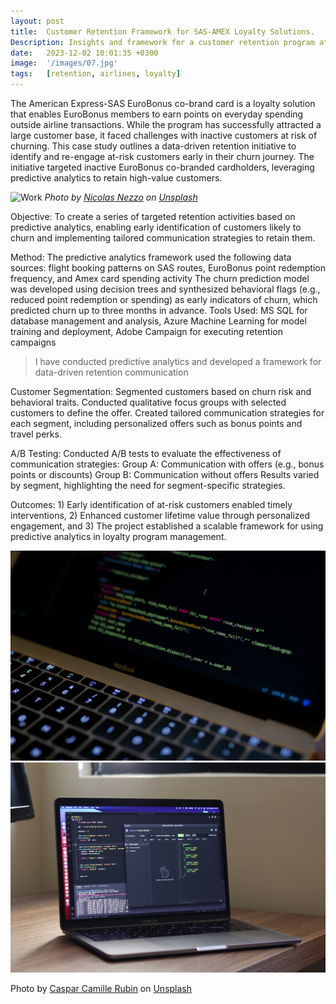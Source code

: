 ```yaml
---
layout: post
title:  Customer Retention Framework for SAS-AMEX Loyalty Solutions.
Description: Insights and framework for a customer retention program at Scandinavian Airlines.
date:   2023-12-02 10:01:35 +0300
image:  '/images/07.jpg'
tags:   [retention, airlines, loyalty]
---
```

The American Express-SAS EuroBonus co-brand card is a loyalty solution that enables EuroBonus members to earn points on everyday spending outside airline transactions. While the program has successfully attracted a large customer base, it faced challenges with inactive customers at risk of churning. This case study outlines a data-driven retention initiative to identify and re-engage at-risk customers early in their churn journey. The initiative targeted inactive EuroBonus co-branded cardholders, leveraging predictive analytics to retain high-value customers. 

![Work]({{site.baseurl}}/images/07-1.jpg)
*Photo by [Nicolas Nezzo](https://unsplash.com/@nicolasnezzo) on [Unsplash](https://unsplash.com/)*

Objective: To create a series of targeted retention activities based on predictive analytics, enabling early identification of customers likely to churn and implementing tailored communication strategies to retain them.

Method: The predictive analytics framework used the following data sources: flight booking patterns on SAS routes, EuroBonus point redemption frequency, and Amex card spending activity
The churn prediction model was developed using decision trees and synthesized behavioral flags (e.g., reduced point redemption or spending) as early indicators of churn, which predicted churn up to three months in advance.
Tools Used: MS SQL for database management and analysis, Azure Machine Learning for model training and deployment, Adobe Campaign for executing retention campaigns

> I have conducted predictive analytics and developed a framework for data-driven retention communication

Customer Segmentation: Segmented customers based on churn risk and behavioral traits. Conducted qualitative focus groups with selected customers to define the offer.
Created tailored communication strategies for each segment, including personalized offers such as bonus points and travel perks.

A/B Testing: Conducted A/B tests to evaluate the effectiveness of communication strategies:
Group A: Communication with offers (e.g., bonus points or discounts)
Group B: Communication without offers
Results varied by segment, highlighting the need for segment-specific strategies.
 

Outcomes: 1) Early identification of at-risk customers enabled timely interventions, 2) Enhanced customer lifetime value through personalized engagement, and 3) The project established a scalable framework for using predictive analytics in loyalty program management.

<div class="gallery-box">
  <div class="gallery">
    <img src="/images/07-2.jpg" alt="Technology">
    <img src="/images/07-3.jpg" alt="Technology">
  </div>
</div>

Photo by [Caspar Camille Rubin](https://unsplash.com/@casparrubin) on [Unsplash](https://unsplash.com)



